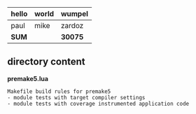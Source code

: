 
|hello|world|wumpel| 
|---|---|---|
|paul|mike|zardoz|
|**SUM**||**30075**|


## directory content

**premake5.lua**
```
Makefile build rules for premake5
- module tests with target compiler settings
- module tests with coverage instrumented application code
```

